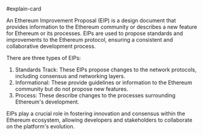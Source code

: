 #explain-card 

An Ethereum Improvement Proposal (EIP) is a design document that provides information to the Ethereum community or describes a new feature for Ethereum or its processes. EIPs are used to propose standards and improvements to the Ethereum protocol, ensuring a consistent and collaborative development process.

There are three types of EIPs:

1. Standards Track: These EIPs propose changes to the network protocols, including consensus and networking layers.
2. Informational: These provide guidelines or information to the Ethereum community but do not propose new features.
3. Process: These describe changes to the processes surrounding Ethereum's development.

EIPs play a crucial role in fostering innovation and consensus within the Ethereum ecosystem, allowing developers and stakeholders to collaborate on the platform's evolution.